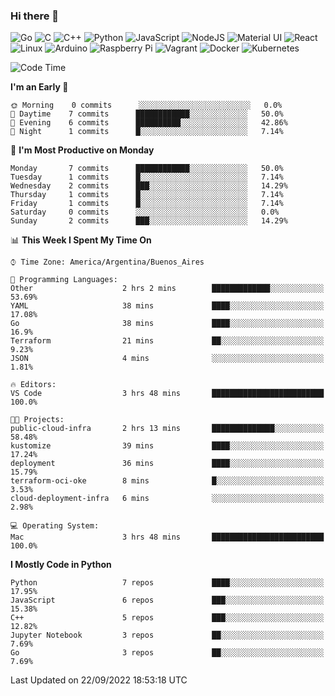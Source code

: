 ### Hi there 👋

![Go](https://img.shields.io/badge/go-%2300ADD8.svg?style=for-the-badge&logo=go&logoColor=white)
![C](https://img.shields.io/badge/c-%2300599C.svg?style=for-the-badge&logo=c&logoColor=white)
![C++](https://img.shields.io/badge/c++-%2300599C.svg?style=for-the-badge&logo=c%2B%2B&logoColor=white)
![Python](https://img.shields.io/badge/python-3670A0?style=for-the-badge&logo=python&logoColor=ffdd54)
![JavaScript](https://img.shields.io/badge/javascript-%23323330.svg?style=for-the-badge&logo=javascript&logoColor=%23F7DF1E)
![NodeJS](https://img.shields.io/badge/node.js-6DA55F?style=for-the-badge&logo=node.js&logoColor=white)
![Material UI](https://img.shields.io/badge/materialui-%230081CB.svg?style=for-the-badge&logo=material-ui&logoColor=white)
![React](https://img.shields.io/badge/react-%2320232a.svg?style=for-the-badge&logo=react&logoColor=%2361DAFB)
![Linux](https://img.shields.io/badge/Linux-FCC624?style=for-the-badge&logo=linux&logoColor=black)
![Arduino](https://img.shields.io/badge/-Arduino-00979D?style=for-the-badge&logo=Arduino&logoColor=white)
![Raspberry Pi](https://img.shields.io/badge/-RaspberryPi-C51A4A?style=for-the-badge&logo=Raspberry-Pi)
![Vagrant](https://img.shields.io/badge/vagrant-%231563FF.svg?style=for-the-badge&logo=vagrant&logoColor=white)
![Docker](https://img.shields.io/badge/docker-%230db7ed.svg?style=for-the-badge&logo=docker&logoColor=white)
![Kubernetes](https://img.shields.io/badge/kubernetes-%23326ce5.svg?style=for-the-badge&logo=kubernetes&logoColor=white)

<!-- ![Jupyter Notebook](https://img.shields.io/badge/jupyter-%23FA0F00.svg?style=for-the-badge&logo=jupyter&logoColor=white) -->
<!-- ![Java](https://img.shields.io/badge/java-%23ED8B00.svg?style=for-the-badge&logo=java&logoColor=white) -->
<!-- ![Git](https://img.shields.io/badge/git-%23F05033.svg?style=for-the-badge&logo=git&logoColor=white) -->

<!--START_SECTION:waka-->
![Code Time](http://img.shields.io/badge/Code%20Time-183%20hrs%2026%20mins-blue)

**I'm an Early 🐤** 

```text
🌞 Morning    0 commits      ░░░░░░░░░░░░░░░░░░░░░░░░░   0.0% 
🌆 Daytime    7 commits      ████████████░░░░░░░░░░░░░   50.0% 
🌃 Evening    6 commits      ██████████░░░░░░░░░░░░░░░   42.86% 
🌙 Night      1 commits      █░░░░░░░░░░░░░░░░░░░░░░░░   7.14%

```
📅 **I'm Most Productive on Monday** 

```text
Monday       7 commits      ████████████░░░░░░░░░░░░░   50.0% 
Tuesday      1 commits      █░░░░░░░░░░░░░░░░░░░░░░░░   7.14% 
Wednesday    2 commits      ███░░░░░░░░░░░░░░░░░░░░░░   14.29% 
Thursday     1 commits      █░░░░░░░░░░░░░░░░░░░░░░░░   7.14% 
Friday       1 commits      █░░░░░░░░░░░░░░░░░░░░░░░░   7.14% 
Saturday     0 commits      ░░░░░░░░░░░░░░░░░░░░░░░░░   0.0% 
Sunday       2 commits      ███░░░░░░░░░░░░░░░░░░░░░░   14.29%

```


📊 **This Week I Spent My Time On** 

```text
⌚︎ Time Zone: America/Argentina/Buenos_Aires

💬 Programming Languages: 
Other                    2 hrs 2 mins        █████████████░░░░░░░░░░░░   53.69% 
YAML                     38 mins             ████░░░░░░░░░░░░░░░░░░░░░   17.08% 
Go                       38 mins             ████░░░░░░░░░░░░░░░░░░░░░   16.9% 
Terraform                21 mins             ██░░░░░░░░░░░░░░░░░░░░░░░   9.23% 
JSON                     4 mins              ░░░░░░░░░░░░░░░░░░░░░░░░░   1.81%

🔥 Editors: 
VS Code                  3 hrs 48 mins       █████████████████████████   100.0%

🐱‍💻 Projects: 
public-cloud-infra       2 hrs 13 mins       ██████████████░░░░░░░░░░░   58.48% 
kustomize                39 mins             ████░░░░░░░░░░░░░░░░░░░░░   17.24% 
deployment               36 mins             ████░░░░░░░░░░░░░░░░░░░░░   15.79% 
terraform-oci-oke        8 mins              █░░░░░░░░░░░░░░░░░░░░░░░░   3.53% 
cloud-deployment-infra   6 mins              ░░░░░░░░░░░░░░░░░░░░░░░░░   2.98%

💻 Operating System: 
Mac                      3 hrs 48 mins       █████████████████████████   100.0%

```

**I Mostly Code in Python** 

```text
Python                   7 repos             ████░░░░░░░░░░░░░░░░░░░░░   17.95% 
JavaScript               6 repos             ███░░░░░░░░░░░░░░░░░░░░░░   15.38% 
C++                      5 repos             ███░░░░░░░░░░░░░░░░░░░░░░   12.82% 
Jupyter Notebook         3 repos             ██░░░░░░░░░░░░░░░░░░░░░░░   7.69% 
Go                       3 repos             ██░░░░░░░░░░░░░░░░░░░░░░░   7.69%

```



 Last Updated on 22/09/2022 18:53:18 UTC
<!--END_SECTION:waka-->

<!--
**aibarbetta/aibarbetta** is a ✨ _special_ ✨ repository because its `README.md` (this file) appears on your GitHub profile.

Here are some ideas to get you started:

- 🔭 I’m currently working on ...
- 🌱 I’m currently learning ...
- 👯 I’m looking to collaborate on ...
- 🤔 I’m looking for help with ...
- 💬 Ask me about ...
- 📫 How to reach me: ...
- 😄 Pronouns: ...
- ⚡ Fun fact: ...
-->
